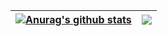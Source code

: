 | <a href="https://github.com/anuraghazra/github-readme-stats"><img align="center" src="https://github-readme-stats.vercel.app/api?username=ozanyurtsever&count_private=true&show_icons=true&hide=contribs,issues" alt="Anurag's github stats" /></a> | <a href="https://github.com/anuraghazra/github-readme-stats"><img align="center" src="https://github-readme-stats.vercel.app/api/top-langs/?username=ozanyurtsever&layout=compact&theme=buefy&hide_border=true" /></a> |
| ------------- | ------------- |

<!--
**ozanyurtsever/ozanyurtsever** is a ✨ _special_ ✨ repository because its `README.md` (this file) appears on your GitHub profile.

Here are some ideas to get you started:

- 🔭 I’m currently working on ...
- 🌱 I’m currently learning ...
- 👯 I’m looking to collaborate on ...
- 🤔 I’m looking for help with ...
- 💬 Ask me about ...
- 📫 How to reach me: ...
- 😄 Pronouns: ...
- ⚡ Fun fact: ...
[![Ozan Yurtsever StackOverflow](https://github-readme-stackoverflow.vercel.app/?userID=10721563)](https://stackoverflow.com/users/6558042/omid-nikrah)
-->

